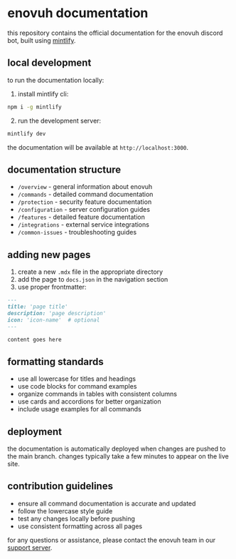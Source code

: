 # enovuh documentation

this repository contains the official documentation for the enovuh discord bot, built using [mintlify](https://mintlify.com).

## local development

to run the documentation locally:

1. install mintlify cli:
```bash
npm i -g mintlify
```

2. run the development server:
```bash
mintlify dev
```

the documentation will be available at `http://localhost:3000`.

## documentation structure

- `/overview` - general information about enovuh
- `/commands` - detailed command documentation
- `/protection` - security feature documentation
- `/configuration` - server configuration guides
- `/features` - detailed feature documentation
- `/integrations` - external service integrations
- `/common-issues` - troubleshooting guides

## adding new pages

1. create a new `.mdx` file in the appropriate directory
2. add the page to `docs.json` in the navigation section
3. use proper frontmatter:

```md
---
title: 'page title'
description: 'page description'
icon: 'icon-name'  # optional
---

content goes here
```

## formatting standards

- use all lowercase for titles and headings
- use code blocks for command examples
- organize commands in tables with consistent columns
- use cards and accordions for better organization
- include usage examples for all commands

## deployment

the documentation is automatically deployed when changes are pushed to the main branch. changes typically take a few minutes to appear on the live site.

## contribution guidelines

- ensure all command documentation is accurate and updated
- follow the lowercase style guide
- test any changes locally before pushing
- use consistent formatting across all pages

for any questions or assistance, please contact the enovuh team in our [support server](https://enovuh.lol/support).
